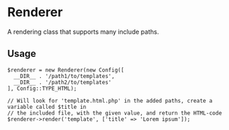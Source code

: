 # Renderer
A rendering class that supports many include paths.

## Usage

    $renderer = new Renderer(new Config([
      __DIR__ . '/path1/to/templates',
      __DIR__ . '/path2/to/templates'
    ], Config::TYPE_HTML);
    
    // Will look for 'template.html.php' in the added paths, create a variable called $title in 
    // the included file, with the given value, and return the HTML-code
    $renderer->render('template', ['title' => 'Lorem ipsum']); 
